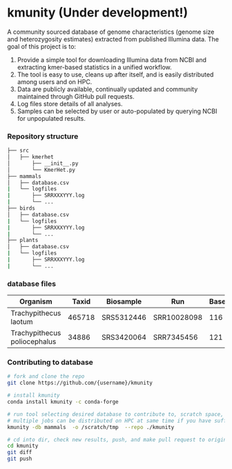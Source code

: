 # kmunity (Under development!)
A community sourced database of genome characteristics (genome size and heterozygosity estimates) extracted from published Illumina data. The goal of this project is to:

1. Provide a simple tool for downloading Illumina data from NCBI and extracting kmer-based statistics in a unified workflow.
2. The tool is easy to use, cleans up after itself, and is easily distributed among users and on HPC.
3. Data are publicly available, continually updated and community maintained through GitHub pull requests.
4. Log files store details of all analyses.
5. Samples can be selected by user or auto-populated by querying NCBI for unpopulated results.


### Repository structure
```bash
├── src
│   ├── kmerhet
│       ├── __init__.py
│       └── KmerHet.py
├── mammals
│   ├── database.csv
|   └── logfiles
|       ├── SRRXXXYYY.log
|       └── ...
├── birds
│   ├── database.csv
|   └── logfiles
|       ├── SRRXXXYYY.log
|       └── ...
├── plants
│   ├── database.csv
|   └── logfiles
|       ├── SRRXXXYYY.log
|       └── ...
```


### database files

| Organism  | Taxid  |  Biosample  |   Run   |  Bases_Gb  |   Estimate_Genome_Size   |  Estimate_Heterozygosity  |
|   ---     |   ---  |     ---     |   ---   |    ---     |          ---             |          ---              | 
|   Trachypithecus laotum         |   465718 |   SRS5312446    |  SRR10028098   |  116   |   ...    |   ...   |
|   Trachypithecus poliocephalus  |   34886  |   SRS3420064    |  SRR7345456    |  121   |   ...    |   ...   |


### Contributing to database
```bash
# fork and clone the repo
git clone https://github.com/{username}/kmunity

# install kmunity
conda install kmunity -c conda-forge

# run tool selecting desired database to contribute to, scratch space, and repo location for results.
# multiple jobs can be distributed on HPC at same time if you have sufficient scratch space.
kmunity -db mammals  -o /scratch/tmp  --repo ./kmunity

# cd into dir, check new results, push, and make pull request to origin on GitHub
cd kmunity
git diff 
git push
```
